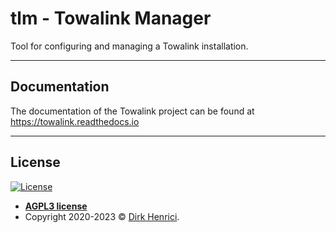 # tlm - Towalink Manager

Tool for configuring and managing a Towalink installation.

---

## Documentation

The documentation of the Towalink project can be found at https://towalink.readthedocs.io

---

## License

[![License](http://img.shields.io/:license-agpl3-blue.svg?style=flat-square)](https://opensource.org/licenses/AGPL-3.0)

- **[AGPL3 license](https://opensource.org/licenses/AGPL-3.0)**
- Copyright 2020-2023 © <a href="https://www.towalink.net" target="_blank">Dirk Henrici</a>.
